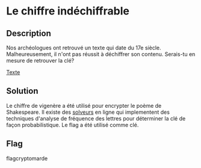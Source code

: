 # Le chiffre indéchiffrable

## Description

Nos archéologues ont retrouvé un texte qui date du 17e siècle. Malheureusement, il n'ont pas réussit à déchiffrer son contenu.
Serais-tu en mesure de retrouver la clé?

[Texte](./sonnet_18.txt)

## Solution

Le chiffre de vigenère a été utilisé pour encrypter le poème de Shakespeare. Il existe des [solveurs](https://www.guballa.de/vigenere-solver) en ligne qui implementent des techniques d'analyse de fréquence des lettres pour déterminer la clé de façon probabilistique. Le flag a été utilisé comme clé.

## Flag

flagcryptomarde
